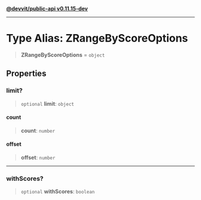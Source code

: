 [**@devvit/public-api v0.11.15-dev**](../README.md)

---

# Type Alias: ZRangeByScoreOptions

> **ZRangeByScoreOptions** = `object`

## Properties

<a id="limit"></a>

### limit?

> `optional` **limit**: `object`

#### count

> **count**: `number`

#### offset

> **offset**: `number`

---

<a id="withscores"></a>

### withScores?

> `optional` **withScores**: `boolean`
